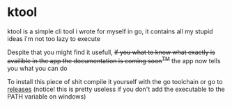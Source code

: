 # ktool

ktool is a simple cli tool i wrote for myself in go,
it contains all my stupid ideas i'm not too lazy to execute 

Despite that you might find it usefull,
~~if you what to know what exactly is availible in the app the documentation is coming soon<sup>TM</sup>~~
the app now tells you what you can do

To install this piece of shit compile it yourself with the go toolchain or go to [releases](https://github.com/kociumba/ktool/releases) (notice! this is pretty useless if you don't add the executable to the PATH variable on windows)
